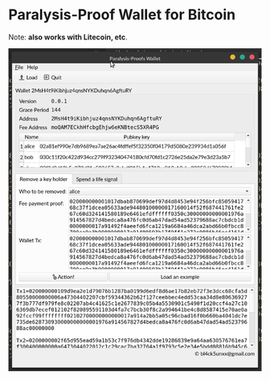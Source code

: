 Paralysis-Proof Wallet for Bitcoin
==================================

Note: __also works with Litecoin, etc__.

![screenshot](screenshot.png)
